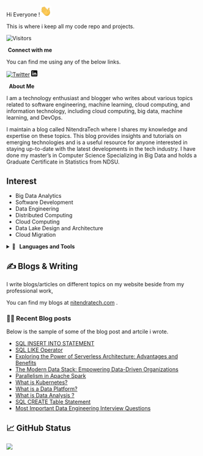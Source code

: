 Hi Everyone !<img src="https://github.com/nitendragautam/nitendragautam/raw/main/wave_gif.gif" width="30px">

This is where i keep all my code repo and projects.


![Visitors](https://visitor-badge.laobi.icu/badge?page_id=nitendragautam.nitendragautam)

&nbsp;**Connect with me**

You can find me using any of the below links.

 [![Twitter][1.2]][1] [![LinkedIn][2.2]][2]


<b>&nbsp;&nbsp;About&nbsp;Me</b>
  <br/>

 I am a technology enthusiast and blogger who writes about various topics related to software engineering, machine learning, cloud computing, and information technology, including cloud computing, big data, machine learning, and DevOps.

 I  maintain a blog called NitendraTech where I  shares my knowledge and expertise on these topics. This blog provides insights and tutorials on emerging technologies and is a useful resource for anyone interested in staying up-to-date with the latest developments in the tech industry. I have done my  master’s in Computer Science Specializing in Big Data and holds a Graduate Certificate in Statistics from NDSU.
 
## Interest
* Big Data Analytics
* Software Development
* Data Engineering
* Distributed Computing
* Cloud Computing
* Data Lake Design and Architecture
* Cloud Migration



<details>

<summary><b>🔧 &nbsp;&nbsp;Languages&nbsp;and&nbsp;Tools</b></summary>
  <br/>
 <a href="https://aws.amazon.com" target="_blank"> <img src="https://raw.githubusercontent.com/devicons/devicon/master/icons/amazonwebservices/amazonwebservices-original-wordmark.svg" alt="aws" width="35" height="35"/> </a>
 <a href="https://www.gnu.org/software/bash/" target="_blank"> <img src="https://www.vectorlogo.zone/logos/gnu_bash/gnu_bash-icon.svg" alt="bash" width="35" height="35"/> </a> <a href="https://www.docker.com/" target="_blank"> <img src="https://raw.githubusercontent.com/devicons/devicon/master/icons/docker/docker-original-wordmark.svg" alt="docker" width="35" height="35"/> </a> <a href="https://git-scm.com/" target="_blank"> <img src="https://www.vectorlogo.zone/logos/git-scm/git-scm-icon.svg" alt="git" width="35" height="35"/> </a> <a href="https://kubernetes.io" target="_blank"> <img src="https://www.vectorlogo.zone/logos/kubernetes/kubernetes-icon.svg" alt="kubernetes" width="35" height="35"/> </a> <a href="https://www.jenkins.io" target="_blank"> <img src="https://www.vectorlogo.zone/logos/jenkins/jenkins-icon.svg" alt="jenkins" width="35" height="35"/> </a> <a href="https://www.linux.org/" target="_blank"> <img src="https://raw.githubusercontent.com/devicons/devicon/master/icons/linux/linux-original.svg" alt="linux" width="35" height="35"/> </a>

</details>

## &#x270d; Blogs & Writing

I write blogs/articles on different topics on my website beside from my professional work, 

You can find my blogs at [nitendratech.com](https://www.nitendratech.com/) .


### 🧑‍💻 Recent Blog posts

Below is the sample of some of the blog post and artcile i wrote.

<!-- BLOG-POST-LIST:START -->
- [SQL INSERT INTO STATEMENT](https://www.nitendratech.com/database/sql-insert-into/)
- [SQL LIKE Operator](https://www.nitendratech.com/database/sql-like/)
- [Exploring the Power of Serverless Architecture: Advantages and Benefits](https://www.nitendratech.com/technology/serverless-architecture/)
- [The Modern Data Stack: Empowering Data-Driven Organizations](https://www.nitendratech.com/bigdata/modern-data-stack-data-driven-organizations/)
- [Parallelism in Apache Spark](https://www.nitendratech.com/spark/parallelism-apache-spark/)
- [What is  Kubernetes?](https://www.nitendratech.com/technology/learnkubernetes/)
- [What is a Data Platform?](https://www.nitendratech.com/bigdata/data-platform/)
- [What is Data Analysis ?](https://www.nitendratech.com/datascience/data-analysis/)
- [SQL CREATE Table Statement](https://www.nitendratech.com/database/sql-create-table-statement/)
- [Most Important Data Engineering Interview Questions](https://www.nitendratech.com/interview/data-engineering-interview-questions/)
<!-- BLOG-POST-LIST:END -->

## &#x1f4c8; GitHub Status

<a href="https://github.com/nitendragautam/nitendragautam">
  <img align="center" src="https://github-readme-stats.vercel.app/api/top-langs/?username=nitendragautam&hide=java,html,tex&title_color=ffffff&text_color=c9cacc&icon_color=2bbc8a&bg_color=1d1f21&langs_count=3" />
</a>

<!-- links to social media icons -->
<!-- icons without padding -->
[1.2]: http://i.imgur.com/wWzX9uB.png 
[2.2]: https://raw.githubusercontent.com/nitendragautam/nitendragautam/master/social/linkedin-3-16.png 

<!-- links to your social media accounts -->
[1]: https://twitter.com/nitendra_tech
[2]: https://www.linkedin.com/in/nitendragautam/
